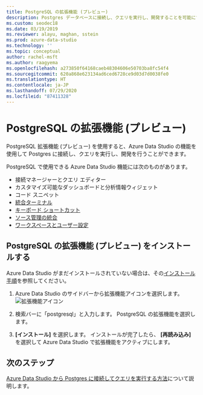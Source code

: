 ```yaml
---
title: PostgreSQL の拡張機能 (プレビュー)
description: Postgres データベースに接続し、クエリを実行し、開発することを可能にする Azure Data Studio PostgreSQL 拡張機能をインストールする方法について説明します。
ms.custom: seodec18
ms.date: 03/19/2019
ms.reviewer: alayu, maghan, sstein
ms.prod: azure-data-studio
ms.technology: ''
ms.topic: conceptual
author: rachel-msft
ms.author: raagyema
ms.openlocfilehash: a273850f64168caeb48304606e50703ba8fc54f4
ms.sourcegitcommit: 620a868e623134ad6ced6728ce9d03d7d0038fe0
ms.translationtype: HT
ms.contentlocale: ja-JP
ms.lasthandoff: 07/29/2020
ms.locfileid: "87411328"
---
```

# <a name="postgresql-extension-preview"></a>PostgreSQL の拡張機能 (プレビュー)

PostgreSQL 拡張機能 (プレビュー) を使用すると、Azure Data Studio の機能を使用して Postgres に接続し、クエリを実行し、開発を行うことができます。 

PostgreSQL で使用できる Azure Data Studio 機能には次のものがあります。

- 接続マネージャーとクエリ エディター
- カスタマイズ可能なダッシュボードと分析情報ウィジェット
- コード スニペット
- [統合ターミナル](integrated-terminal.md)
- [キーボード ショートカット](keyboard-shortcuts.md)
- [ソース管理の統合](source-control.md)
- [ワークスペースとユーザー設定](settings.md)


## <a name="install-the-postgresql-extension-preview"></a>PostgreSQL の拡張機能 (プレビュー) をインストールする

Azure Data Studio がまだインストールされていない場合は、その[インストール手順](download.md)を参照してください。

1. Azure Data Studio のサイドバーから拡張機能アイコンを選択します。
   ![拡張機能アイコン](media/extensions/postgresql-extension/extensions-icon.png)

2. 検索バーに「postgresql」と入力します。 PostgreSQL の拡張機能を選択します。

3. **[インストール]** を選択します。 インストールが完了したら、 **[再読み込み]** を選択して Azure Data Studio で拡張機能をアクティブにします。


## <a name="next-steps"></a>次のステップ

[Azure Data Studio から Postgres に接続してクエリを実行する方法](quickstart-postgres.md)について説明します。

